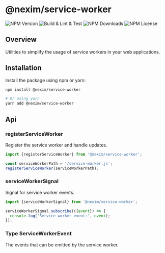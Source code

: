 # @nexim/service-worker

![NPM Version](https://img.shields.io/npm/v/%40nexim%2Fservice-worker)
![Build & Lint & Test](https://github.com/the-nexim/nanolib/actions/workflows/build-lint-test.yaml/badge.svg)
![NPM Downloads](https://img.shields.io/npm/dm/%40nexim%2Fservice-worker)
![NPM License](https://img.shields.io/npm/l/%40nexim%2Fservice-worker)

## Overview

Utilities to simplify the usage of service workers in your web applications.

## Installation

Install the package using npm or yarn:

```sh
npm install @nexim/service-worker

# Or using yarn
yarn add @nexim/service-worker
```

## Api

### registerServiceWorker

Register the service worker and handle updates.

```ts
import {registerServiceWorker} from '@nexim/service-worker';

const serviceWorkerPath = '/service-worker.js';
registerServiceWorker(serviceWorkerPath);
```

### serviceWorkerSignal

Signal for service worker events.

```ts
import {serviceWorkerSignal} from '@nexim/service-worker';

serviceWorkerSignal.subscribe(({event}) => {
  console.log('Service worker event:', event);
});
```

### Type ServiceWorkerEvent

The events that can be emitted by the service worker.
